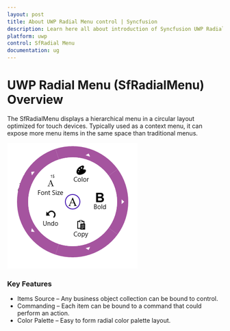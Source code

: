 ```yaml
---
layout: post
title: About UWP Radial Menu control | Syncfusion
description: Learn here all about introduction of Syncfusion UWP Radial Menu (SfRadialMenu) control, its elements and more.
platform: uwp
control: SfRadial Menu 
documentation: ug
---
```


# UWP Radial Menu (SfRadialMenu) Overview

The SfRadialMenu displays a hierarchical menu in a circular layout optimized for touch devices. Typically used as a context menu, it can expose more menu items in the same space than traditional menus. 

![RadialMenu Example view](Overview_images/uwp-radial-menu-overview.png)

### Key Features

* Items Source – Any business object collection can be bound to control. 
* Commanding – Each item can be bound to a command that could perform an action. 
* Color Palette – Easy to form radial color palette layout. 
